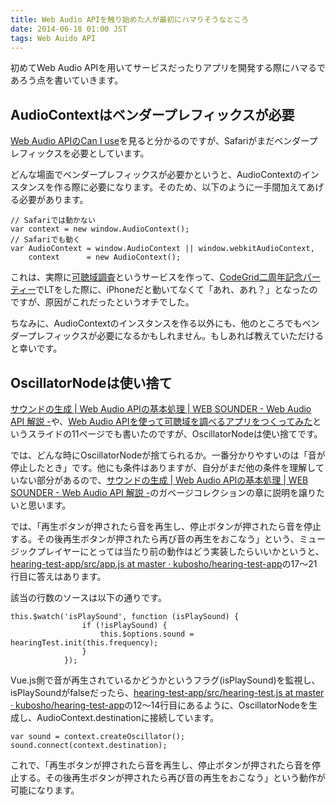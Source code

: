 ```yaml
---
title: Web Audio APIを触り始めた人が最初にハマりそうなところ
date: 2014-06-18 01:00 JST
tags: Web Auido API
---
```


初めてWeb Audio APIを用いてサービスだったりアプリを開発する際にハマるであろう点を書いていきます。

## AudioContextはベンダープレフィックスが必要

[Web Audio APIのCan I use](http://caniuse.com/#search=web%20audio%20api)を見ると分かるのですが、Safariがまだベンダープレフィックスを必要としています。

どんな場面でベンダープレフィックスが必要かというと、AudioContextのインスタンスを作る際に必要になります。そのため、以下のように一手間加えてあげる必要があります。

```
// Safariでは動かない
var context = new window.AudioContext();
// Safariでも動く
var AudioContext = window.AudioContext || window.webkitAudioContext,
    context      = new AudioContext();
```

これは、実際に[可聴域調査](http://kubosho.github.io/hearing-test-app/)というサービスを作って、[CodeGrid二周年記念パーティー](http://www.zusaar.com/event/5117005)でLTをした際に、iPhoneだと動いてなくて「あれ、あれ？」となったのですが、原因がこれだったというオチでした。

ちなみに、AudioContextのインスタンスを作る以外にも、他のところでもベンダープレフィックスが必要になるかもしれません。もしあれば教えていただけると幸いです。

## OscillatorNodeは使い捨て

[サウンドの生成 | Web Audio APIの基本処理 | WEB SOUNDER - Web Audio API 解説 -](http://curtaincall.weblike.jp/portfolio-web-sounder/webaudioapi-basic/oscillator)や、[Web Audio APIを使って可聴域を調べるアプリをつくってみた](http://www.slideshare.net/kubosho/web-audio-api-34440311)というスライドの11ページでも書いたのですが、OscillatorNodeは使い捨てです。

では、どんな時にOscillatorNodeが捨てられるか。一番分かりやすいのは「音が停止したとき」です。他にも条件はありますが、自分がまだ他の条件を理解していない部分があるので、[サウンドの生成 | Web Audio APIの基本処理 | WEB SOUNDER - Web Audio API 解説 -](http://curtaincall.weblike.jp/portfolio-web-sounder/webaudioapi-basic/oscillator)のガベージコレクションの章に説明を譲りたいと思います。

では、「再生ボタンが押されたら音を再生し、停止ボタンが押されたら音を停止する。その後再生ボタンが押されたら再び音の再生をおこなう」という、ミュージックプレイヤーにとっては当たり前の動作はどう実装したらいいかというと、[hearing-test-app/src/app.js at master · kubosho/hearing-test-app](https://github.com/kubosho/hearing-test-app/blob/master/src/app.js#L17-L21)の17〜21行目に答えはあります。

該当の行数のソースは以下の通りです。

```
this.$watch('isPlaySound', function (isPlaySound) {
                if (!isPlaySound) {
                    this.$options.sound = hearingTest.init(this.frequency);
                }
            });
```

Vue.js側で音が再生されているかどうかというフラグ(isPlaySound)を監視し、isPlaySoundがfalseだったら、[hearing-test-app/src/hearing-test.js at master · kubosho/hearing-test-app](https://github.com/kubosho/hearing-test-app/blob/master/src/hearing-test.js#L12-L14)の12〜14行目にあるように、OscillatorNodeを生成し、AudioContext.destinationに接続しています。

```
var sound = context.createOscillator();
sound.connect(context.destination);
```

これで、「再生ボタンが押されたら音を再生し、停止ボタンが押されたら音を停止する。その後再生ボタンが押されたら再び音の再生をおこなう」という動作が可能になります。
